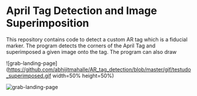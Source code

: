 # April Tag Detection and Image Superimposition
This repository contains code to detect a custom AR tag which is a fiducial marker. The program detects the corners of the April Tag and superimposed a given image onto the tag. The program can also draw 

![grab-landing-page](https://github.com/abhijitmahalle/AR_tag_detection/blob/master/gif/testudo_superimposed.gif width=50% height=50%)

![grab-landing-page](https://github.com/abhijitmahalle/AR_tag_detection/blob/master/gif/virtual_cube.gif)
